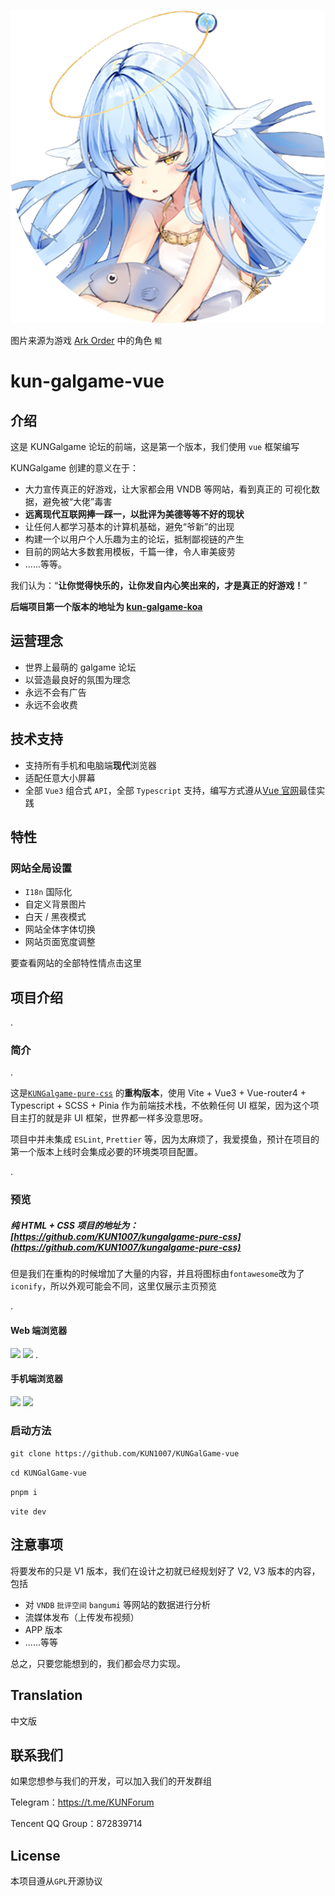 ![](https://github.com/KUN1007/kun-galgame-vue/blob/layout/src/assets/images/favicon.png)

图片来源为游戏 [Ark Order](https://apps.qoo-app.com/en/app/9593) 中的角色 `鲲`

# kun-galgame-vue



## 介绍

这是 KUNGalgame 论坛的前端，这是第一个版本，我们使用 `vue` 框架编写



KUNGalgame 创建的意义在于：



- 大力宣传真正的好游戏，让大家都会用 VNDB 等网站，看到真正的 可视化数据，避免被“大佬”毒害
- **远离现代互联网捧一踩一，以批评为美德等等不好的现状**
- 让任何人都学习基本的计算机基础，避免“爷新”的出现
- 构建一个以用户个人乐趣为主的论坛，抵制鄙视链的产生
- 目前的网站大多数套用模板，千篇一律，令人审美疲劳
- ......等等。



我们认为：“**让你觉得快乐的，让你发自内心笑出来的，才是真正的好游戏！**”



**后端项目第一个版本的地址为 [kun-galgame-koa](https://github.com/KUN1007/kun-galgame-koa)**



## 运营理念

- 世界上最萌的 galgame 论坛
- 以营造最良好的氛围为理念
- 永远不会有广告
- 永远不会收费



## 技术支持

* 支持所有手机和电脑端**现代**浏览器
* 适配任意大小屏幕
* 全部 `Vue3` 组合式 `API`，全部 `Typescript` 支持，编写方式遵从[Vue 官网](vuejs.org)最佳实践



## 特性

### 网站全局设置

* `I18n` 国际化
* 自定义背景图片
* 白天 / 黑夜模式
* 网站全体字体切换
* 网站页面宽度调整

要查看网站的全部特性情点击这里

## 项目介绍

.

### 简介

.

这是[`KUNGalgame-pure-css`](https://github.com/KUN1007/kungalgame-pure-css) 的**重构版本**，使用 Vite + Vue3 + Vue-router4 + Typescript + SCSS + Pinia 作为前端技术栈，不依赖任何 UI 框架，因为这个项目主打的就是非 UI 框架，世界都一样多没意思呀。

项目中并未集成 `ESLint`, `Prettier` 等，因为太麻烦了，我爱摸鱼，预计在项目的第一个版本上线时会集成必要的环境类项目配置。

.

### 预览

##### 纯 HTML + CSS 项目的地址为：[https://github.com/KUN1007/kungalgame-pure-css](https://github.com/KUN1007/kungalgame-pure-css)

但是我们在重构的时候增加了大量的内容，并且将图标由`fontawesome`改为了`iconify`，所以外观可能会不同，这里仅展示主页预览

.
#### Web 端浏览器
![](https://github.com/KUN1007/kun-galgame-vue/tree/V1/docs/images/preview.png)
![](https://github.com/KUN1007/kun-galgame-vue/tree/V1/docs/images/preview-dark.png)
.

#### 手机端浏览器
![](https://github.com/KUN1007/kun-galgame-vue/tree/V1/docs/images/mobile-preview.png)
![](https://github.com/KUN1007/kun-galgame-vue/tree/V1/docs/images/mobile-preview-dark.png)

### 启动方法

`git clone https://github.com/KUN1007/KUNGalGame-vue`

`cd KUNGalGame-vue`

`pnpm i`

`vite dev`

## 注意事项

将要发布的只是 V1 版本，我们在设计之初就已经规划好了 V2, V3 版本的内容，包括

* 对 `VNDB` `批评空间` `bangumi` 等网站的数据进行分析
* 流媒体发布（上传发布视频）
* APP 版本
* ......等等

总之，只要您能想到的，我们都会尽力实现。



## Translation

中文版

## 联系我们

如果您想参与我们的开发，可以加入我们的开发群组

Telegram：https://t.me/KUNForum

Tencent QQ Group：872839714

## License

本项目遵从`GPL`开源协议

